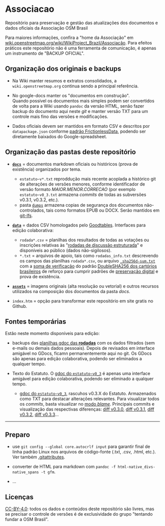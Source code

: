 # Associacao
Repositório para preservação e gestão das atualizações dos documentos e dados oficiais da Associação OSM Brasil

Para maiores informações, confira a "home da Associação" em [wiki.openstreetmap.org/wiki/WikiProject_Brazil/Associação](https://wiki.openstreetmap.org/wiki/WikiProject_Brazil/Associa%C3%A7%C3%A3o). Para efeitos práticos  este repositório não é uma ferramenta de comunicação, é apenas um instrumento de "BACKUP OFICIAL".

## Organização dos originais e backups

* Na Wiki manter resumos e extratos consolidados, a `wiki.openstreetmap.org` continua sendo a principal referência.

* No google-docs manter os "documentos em construção".<br> Quando possível os documentos mais simples podem ser convertidos de volta para a Wiki usando `pandoc` da versão HTML, senão fazer backup do documento aqui neste *git* e manter versão TXT para um controle mais fino das versões e modificações.

<!-- Documentos oficiais devem ser mantidos em formato [*markdown `gfm`*](https://pandoc.org/MANUAL.html) (Github-Flavored Markdown) neste repositório, <br/>depois salvos como TXT e HTML pelo Google-doc (e convertidos para `.md` pelo `pandoc`).  -->

* Dados oficiais devem ser mantidos em formato CSV e descritos por `datapackage.json` conforme [padrão FrictionlessData](https://frictionlessdata.io/specs/), podendo ser diretamente baixados do Google-spreadsheet.

## Organização das pastas deste repositório

* [**`docs`**](docs) = documentos markdown oficiais ou históricos (prova de existência) organizados por tema.
   - `estatuto~v*.txt` reproddução mais recente acoplada a histórico git de alterações de versões menores, conforme identificador de versão formato *MAIOR.MENOR.CORRECAO* (por exemplo `estatuto~v0_3.txt` armazena *commits* de todas as subversões v0.3.1, v0.3.2, etc.).
   - pasta [`dumps`](docs/dumps) armazena copias de segurança dos documentos não-controlados, tais como formatos EPUB ou DOCX. Serão mantidos em [git-lfs](https://git-lfs.github.com).

* [**`data`**](data) = dados CSV homologados pelo [Goodtables](https://goodtables.io). Interfaces para edição colaborativa:
   - `rodada*.csv` =  planilhas dos resultados de todas as votações ou inscrições relativas às "[rodadas de discussão estruturada](https://wiki.openstreetmap.org/wiki/WikiProject_Brazil/Associação/Rodadas)" e  disponíveis ao público (dados não-sigilosos).
   - `*.txt` = arquivos de apoio, tais como `rodadas_info.txt` descrevendo os campos das planilhas `rodada*.csv`, ou arquivo [`_sha256d-sum.txt`](_sha256d-sum.txt) com a [soma de verificação](https://en.wikipedia.org/wiki/Checksum) do padrão [DoubleSHA256 dos cartórios brasileiros](http://www.uniproof.com.br#valide-hash) de reforço para cumprir padrões de [preservação digital](https://en.wikipedia.org/wiki/Digital_preservation) e prova de existência.

* [**`assets`**](data) = imagens originais (alta resolução ou vetorial) e outros recursos utilizados na composição dos documentos da pasta *docs*.

* `index.htm` = opção para transformar este repositório em site gratis no Github.

## Fontes temporárias

Estão neste momento disponíveis para edição:

* backups das [planilhas gdoc das **rodadas**](https://docs.google.com/spreadsheets/d/1SRDBxdaOn78dqAzXK4TbJMReCBUGrBBc0PHpX-a5c6I/) com os dados filtrados (sem e-mails ou demais dados pessoais). Depois de revisados em interface amigável no GDocs, ficamn permanentemente aqui no git. Os GDocs são apenas para edição colaborativa, podendo ser eliminados a qualquer tempo.

* Texto do Estatuto. O [gdoc do `estatuto~v0_3`](https://docs.google.com/document/d/1NRKuSBQ1R3FeeUa1jiAm9FlIHMHAwIPy_yiQxtk1OcI/) é apenas uma interface amigável para edição colaborativa, podendo ser eliminado a qualquer tempo.
   - [gdoc do `estatuto~v0_3`](https://docs.google.com/document/d/1NRKuSBQ1R3FeeUa1jiAm9FlIHMHAwIPy_yiQxtk1OcI/), rascuhos v0.3.X do Estatuto. Armazenados como TXT para destacar alterações relevantes.  Para visualizar todos os *commits*, basta visualizar no [modo *blame*](https://github.com/OSMBrasil/Associacao/blame/master/docs/estatuto~v0_3.txt). Principais commits e visualização das respectivas diferenças:  [diff v0.3.0](https://github.com/OSMBrasil/Associacao/commit/87bea472957ffa5aba3c6c59cdf430b58afa7d65), [diff v0.3.1](https://github.com/OSMBrasil/Associacao/commit/1bd6d0d6cf71ee4800e5054933c92dc9d2d2e185), [diff v0.3.2](https://github.com/OSMBrasil/Associacao/commit/b86e158d650d7e37f15722b6a4ac28d1f0c03bdc), [diff v0.3.3](https://github.com/OSMBrasil/Associacao/commit/37ec5bc438c579f8c270ec551c41459a05c70c94)... 

-----------

## Preparo

* use `git config --global core.autocrlf input` para garantir final de linha padrão Linux nos arquivos de código-fonte (.txt, .csv, .html, etc.). Ver também [.gitattributes](https://stackoverflow.com/a/40821931/287948).

* converter de HTML para markdown com `pandoc -f html-native_divs-native_spans -t gfm`.

* ...

## Licenças

[CC-BY-4.0](https://creativecommons.org/licenses/by/4.0/deed.pt_BR): todos os dados e conteúdos deste repositório são livres, mas se precisar o controle de versões é de exclusividade do grupo "tentando fundar a OSM Brasil".

